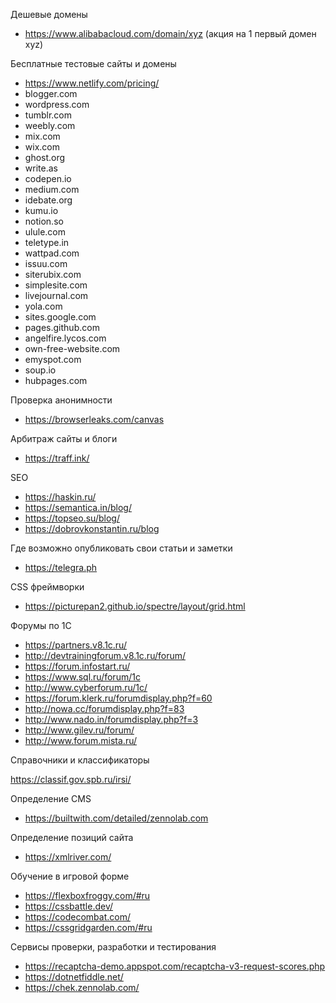 Дешевые домены

* https://www.alibabacloud.com/domain/xyz (акция на 1 первый домен xyz)

Бесплатные тестовые сайты и домены

* https://www.netlify.com/pricing/
* blogger.com
* wordpress.com
* tumblr.com
* weebly.com
* mix.com
* wix.com
* ghost.org
* write.as
* codepen.io
* medium.com
* idebate.org
* kumu.io
* notion.so
* ulule.com
* teletype.in
* wattpad.com
* issuu.com
* siterubix.com
* simplesite.com
* livejournal.com
* yola.com
* sites.google.com
* pages.github.com
* angelfire.lycos.com
* own-free-website.com
* emyspot.com
* soup.io
* hubpages.com

Проверка анонимности

* https://browserleaks.com/canvas

Арбитраж сайты и блоги

* https://traff.ink/

SEO

* https://haskin.ru/
* https://semantica.in/blog/
* https://topseo.su/blog/
* https://dobrovkonstantin.ru/blog

Где возможно опубликовать свои статьи и заметки

* https://telegra.ph

CSS фреймворки

* https://picturepan2.github.io/spectre/layout/grid.html

Форумы по 1С

* https://partners.v8.1c.ru/
* http://devtrainingforum.v8.1c.ru/forum/
* https://forum.infostart.ru/
* https://www.sql.ru/forum/1c
* http://www.cyberforum.ru/1c/
* https://forum.klerk.ru/forumdisplay.php?f=60
* http://nowa.cc/forumdisplay.php?f=83
* http://www.nado.in/forumdisplay.php?f=3
* http://www.gilev.ru/forum/
* http://www.forum.mista.ru/

Справочники и классификаторы

https://classif.gov.spb.ru/irsi/

Определение CMS

* https://builtwith.com/detailed/zennolab.com

Определение позиций сайта

* https://xmlriver.com/

Обучение в игровой форме

* https://flexboxfroggy.com/#ru
* https://cssbattle.dev/
* https://codecombat.com/
* https://cssgridgarden.com/#ru

Сервисы проверки, разработки и тестирования

* https://recaptcha-demo.appspot.com/recaptcha-v3-request-scores.php
* https://dotnetfiddle.net/
* https://chek.zennolab.com/
